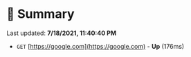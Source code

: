 # 📖 Summary
Last updated: **7/18/2021, 11:40:40 PM**

- `GET` [https://google.com](https://google.com) - **Up** (176ms)
